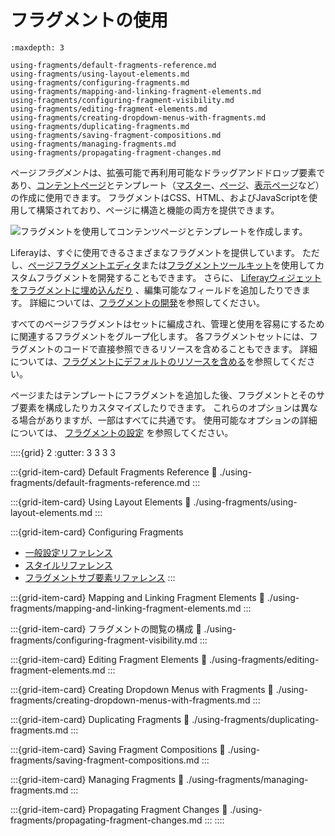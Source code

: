 # フラグメントの使用

```{toctree}
:maxdepth: 3

using-fragments/default-fragments-reference.md
using-fragments/using-layout-elements.md
using-fragments/configuring-fragments.md
using-fragments/mapping-and-linking-fragment-elements.md
using-fragments/configuring-fragment-visibility.md
using-fragments/editing-fragment-elements.md
using-fragments/creating-dropdown-menus-with-fragments.md
using-fragments/duplicating-fragments.md
using-fragments/saving-fragment-compositions.md
using-fragments/managing-fragments.md
using-fragments/propagating-fragment-changes.md
```

ページ*フラグメント*は、拡張可能で再利用可能なドラッグアンドドロップ要素であり、[コンテントページ](../using-content-pages.md)とテンプレート（[マスター](../defining-headers-and-footers/master-page-templates.md)、[ページ](../adding-pages/creating-a-page-template.md)、[表示ページ](../../displaying-content/using-display-page-templates/about-display-page-templates-and-display-pages.md)など）の作成に使用できます。 フラグメントはCSS、HTML、およびJavaScriptを使用して構築されており、ページに構造と機能の両方を提供できます。

![フラグメントを使用してコンテンツページとテンプレートを作成します。](./using-fragments/images/01.png)

Liferayは、すぐに使用できるさまざまなフラグメントを提供しています。 ただし、[ページフラグメントエディタ](../../developer-guide/reference/fragments/page-fragment-editor-interface-reference.md)または[フラグメントツールキット](../../developer-guide/developing-page-fragments/using-the-fragments-toolkit.md)を使用してカスタムフラグメントを開発することもできます。 さらに、 [Liferayウィジェットをフラグメントに埋め込んだり](../../developer-guide/reference/fragments/fragment-specific-tags-reference.md#including-widgets-within-a-fragment) 、編集可能なフィールドを追加したりできます。 詳細については、[フラグメントの開発](../../developer-guide/developing-page-fragments/developing-fragments-intro.md)を参照してください。

すべてのページフラグメントはセットに編成され、管理と使用を容易にするために関連するフラグメントをグループ化します。 各フラグメントセットには、フラグメントのコードで直接参照できるリソースを含めることもできます。 詳細については、[フラグメントにデフォルトのリソースを含める](../../developer-guide/developing-page-fragments/including-default-resources-with-fragments.md)を参照してください。

ページまたはテンプレートにフラグメントを追加した後、フラグメントとそのサブ要素を構成したりカスタマイズしたりできます。 これらのオプションは異なる場合がありますが、一部はすべてに共通です。 使用可能なオプションの詳細については、 [フラグメントの設定](./using-fragments/configuring-fragments.md) を参照してください。

::::{grid} 2
:gutter: 3 3 3 3

:::{grid-item-card} Default Fragments Reference
:link: ./using-fragments/default-fragments-reference.md
:::

:::{grid-item-card} Using Layout Elements
:link: ./using-fragments/using-layout-elements.md
:::

:::{grid-item-card} Configuring Fragments

* [一般設定リファレンス](using-fragments/configuring-fragments/general-settings-reference.md)
* [スタイルリファレンス](using-fragments/configuring-fragments/styles-reference.md)
* [フラグメントサブ要素リファレンス](using-fragments/configuring-fragments/fragment-sub-elements-reference.md) :::

:::{grid-item-card} Mapping and Linking Fragment Elements
:link: ./using-fragments/mapping-and-linking-fragment-elements.md
:::

:::{grid-item-card} フラグメントの閲覧の構成
:link: ./using-fragments/configuring-fragment-visibility.md
:::

:::{grid-item-card} Editing Fragment Elements
:link: ./using-fragments/editing-fragment-elements.md
:::

:::{grid-item-card} Creating Dropdown Menus with Fragments
:link: ./using-fragments/creating-dropdown-menus-with-fragments.md
:::

:::{grid-item-card} Duplicating Fragments
:link: ./using-fragments/duplicating-fragments.md
:::

:::{grid-item-card} Saving Fragment Compositions
:link: ./using-fragments/saving-fragment-compositions.md
:::

:::{grid-item-card} Managing Fragments
:link: ./using-fragments/managing-fragments.md
:::

:::{grid-item-card} Propagating Fragment Changes
:link: ./using-fragments/propagating-fragment-changes.md
:::
::::